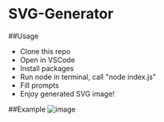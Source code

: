 # SVG-Generator
##Usage
- Clone this repo
- Open in VSCode
- Install packages
- Run node in terminal, call "node index.js"
- Fill prompts
- Enjoy generated SVG image!

##Example
![image](https://github.com/Cadhig/SVG-Generator/assets/160413853/86d5febe-fb8c-457d-9e1d-d551d36cad29)
